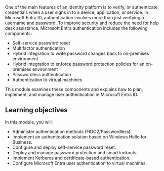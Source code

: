 One of the main features of an identity platform is to verify, or authenticate, credentials when a user signs in to a device, application, or service. In Microsoft Entra ID, authentication involves more than just verifying a username and password. To improve security and reduce the need for help desk assistance, Microsoft Entra authentication includes the following components:

 - Self-service password reset
 - Multifactor authentication
 - Hybrid integration to write password changes back to on-premises environment
 - Hybrid integration to enforce password protection policies for an on-premises environment
 - Passwordless authentication
 - Authentication to virtual machines

This module examines these components and explains how to plan, implement, and manage user authentication in Microsoft Entra ID.

## Learning objectives

In this module, you will:

 - Administer authentication methods (FIDO2/Passwordless).
 - Implement an authentication solution based on Windows Hello for Business.
 - Configure and deploy self-service password reset.
 - Deploy and manage password protection and smart lockouts.
 - Implement Kerberos and certificate-based authentication.
 - Configure Microsoft Entra user authentication to virtual machines.
